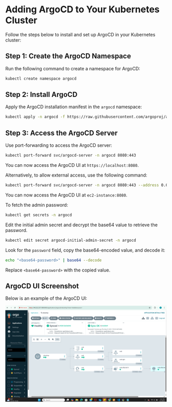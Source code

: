 # Adding ArgoCD to Your Kubernetes Cluster

Follow the steps below to install and set up ArgoCD in your Kubernetes cluster:

## Step 1: Create the ArgoCD Namespace
Run the following command to create a namespace for ArgoCD:
```bash
kubectl create namespace argocd
```

## Step 2: Install ArgoCD
Apply the ArgoCD installation manifest in the `argocd` namespace:
```bash
kubectl apply -n argocd -f https://raw.githubusercontent.com/argoproj/argo-cd/stable/manifests/install.yaml
```

## Step 3: Access the ArgoCD Server
Use port-forwarding to access the ArgoCD server:
```bash
kubectl port-forward svc/argocd-server -n argocd 8080:443
```

You can now access the ArgoCD UI at `https://localhost:8080`.

Alternatively, to allow external access, use the following command:
```bash
kubectl port-forward svc/argocd-server -n argocd 8080:443 --address 0.0.0.0
```

You can now access the ArgoCD UI at `ec2-instance:8080`.

To fetch the admin password:
```bash
kubectl get secrets -n argocd
```

Edit the initial admin secret and decrypt the base64 value to retrieve the password.
```bash
kubectl edit secret argocd-initial-admin-secret -n argocd
```

Look for the `password` field, copy the base64-encoded value, and decode it:
```bash
echo "<base64-password>" | base64 --decode
```
Replace `<base64-password>` with the copied value.
## ArgoCD UI Screenshot
Below is an example of the ArgoCD UI:

![ArgoCD UI](./argocd.png)